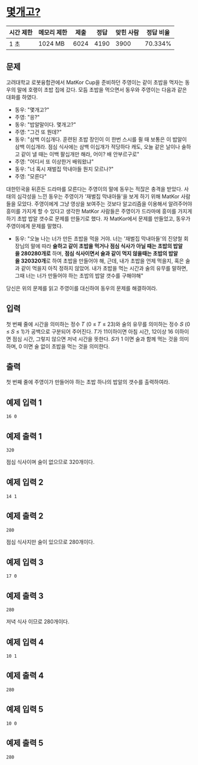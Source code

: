 # [몇개고?](https://www.acmicpc.net/problem/27294)

| 시간 제한 | 메모리 제한 | 제출 | 정답 | 맞힌 사람 | 정답 비율 |
| --- | --- | --- | --- | --- | --- |
| 1 초 | 1024 MB | 6024 | 4190 | 3900 | 70.334% |

## 문제

고려대학교 로봇융합관에서 MatKor Cup을 준비하던 주영이는 같이 초밥을 먹자는 동우의 말에 호랭이 초밥 집에 갔다. 모듬 초밥을 먹으면서 동우와 주영이는 다음과 같은 대화를 하였다.

- 동우: "몇개고?"
- 주영: "응?"
- 동우: "밥알말이다. 몇개고?"
- 주영: "그건 또 뭔데?"
- 동우: "삼백 이십개다. 훈련된 초밥 장인이 이 한번 스시를 쥘 때 보통은 이 밥알이 삼백 이십개라. 점심 식사에는 삼백 이십개가 적당하다 캐도, 오늘 같은 날이나 술하고 같이 낼 때는 이백 팔십개만 해라, 어이? 배 안부르구로"
- 주영: "어디서 또 이상한거 배워왔냐"
- 동우: "너 혹시 재벌집 막내아들 뭔지 모르나?"
- 주영: "모른다"

대한민국을 뒤흔든 드라마를 모른다는 주영이의 말에 동우는 적잖은 충격을 받았다. 사태의 심각성을 느낀 동우는 주영이가 '재벌집 막내아들'을 보게 하기 위해 MatKor 사람들을 모았다. 주영이에게 그냥 영상을 보여주는 것보다 알고리즘을 이용해서 알려주어야 흥미를 가지게 할 수 있다고 생각한 MatKor 사람들은 주영이가 드라마에 흥미를 가지게 하기 초밥 밥알 갯수로 문제를 만들기로 했다. 자 MatKor에서 문제를 만들었고, 동우가 주영이에게 문제를 말했다.

- 동우: "오늘 나는 너가 만든 초밥을 먹을 거야. 너는 '재벌집 막내아들'의 진양철 회장님의 말에 따라 **술하고 같이 초밥을 먹거나 점심 식사가 아닐 때는 초밥의 밥알을 280$280$개로** 하며, **점심 식사이면서 술과 같이 먹지 않을때는 초밥의 밥알을 320$320$개**로 하여 초밥을 만들어야 해, 근데, 내가 초밥을 언제 먹을지, 혹은 술과 같이 먹을지 아직 정하지 않았어. 내가 초밥을 먹는 시간과 술의 유무를 말하면, 그때 너는 너가 만들어야 하는 초밥의 밥알 갯수를 구해야해"

당신은 위의 문제를 읽고 주영이를 대신하여 동우의 문제를 해결하여라.

## 입력

첫 번째 줄에 시간을 의미하는 정수 𝑇 (0 ≤ 𝑇 ≤ 23)와 술의 유무를 의미하는 정수 𝑆 (0 ≤ 𝑆 ≤ 1)가 공백으로 구분되어 주어진다. 𝑇가 11이하이면 아침 시간, 12이상 16 이하이면 점심 시간, 그렇지 않으면 저녁 시간을 뜻한다. 𝑆가 1 이면 술과 함께 먹는 것을 의미하며, 0 이면 술 없이 초밥을 먹는 것을 의미한다.

## 출력

첫 번째 줄에 주영이가 만들어야 하는 초밥 하나의 밥알의 갯수를 출력하여라.

## 예제 입력 1

```
16 0

```

## 예제 출력 1

```
320

```

점심 식사이며 술이 없으므로 320개이다.

## 예제 입력 2

```
14 1

```

## 예제 출력 2

```
280

```

점심 식사지만 술이 있으므로 280개이다.

## 예제 입력 3

```
17 0

```

## 예제 출력 3

```
280

```

저녁 식사 이므로 280개이다.

## 예제 입력 4

```
10 1

```

## 예제 출력 4

```
280

```

## 예제 입력 5

```
10 0

```

## 예제 출력 5

```
280
```
